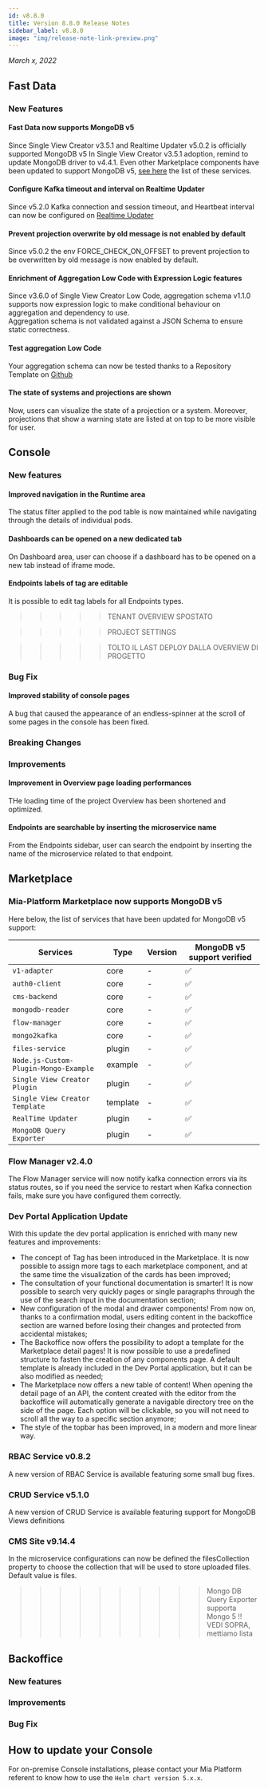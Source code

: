 ```yaml
---
id: v8.8.0
title: Version 8.8.0 Release Notes
sidebar_label: v8.8.0
image: "img/release-note-link-preview.png"
---
```


_March x, 2022_

## Fast Data

### New Features

#### Fast Data now supports MongoDB v5

Since Single View Creator v3.5.1 and Realtime Updater v5.0.2 is officially supported MongoDB v5
In Single View Creator v3.5.1 adoption, remind to update MongoDB driver to v4.4.1.
Even other Marketplace components have been updated to support MongoDB v5, [see here](#Mia-Platform-Marketplace-now-supports-MongoDB-v5) the list of these services.

#### Configure Kafka timeout and interval on Realtime Updater

Since v5.2.0 Kafka connection and session timeout, and Heartbeat interval can now be configured on [Realtime Updater](/docs/fast_data/real_time_updater/configuration#environment-variables)

#### Prevent projection overwrite by old message is not enabled by default

Since v5.0.2 the env FORCE_CHECK_ON_OFFSET to prevent projection to be overwritten by old message is now enabled by default.

#### Enrichment of Aggregation Low Code with Expression Logic features

Since v3.6.0 of Single View Creator Low Code, aggregation schema v1.1.0 supports now expression logic to make conditional behaviour on aggregation and dependency to use.    
Aggregation schema is not validated against a JSON Schema to ensure static correctness.

#### Test aggregation Low Code

Your aggregation schema can now be tested thanks to a Repository Template on [Github](https://github.com/mia-platform/fast-data-low-code-test-template)

#### The state of systems and projections are shown
Now, users can visualize the state of a projection or a system.
Moreover, projections that show a warning state are listed at on top to be more visible for user.

## Console

### New features

#### Improved navigation in the Runtime area

The status filter applied to the pod table is now maintained while navigating through the details of individual pods.

#### Dashboards can be opened on a new dedicated tab 

On Dashboard area, user can choose if a dashboard has to be opened on a new tab instead of iframe mode.

#### Endpoints labels of tag are editable

It is possible to edit tag labels for all Endpoints types.

>>>>> TENANT OVERVIEW SPOSTATO

>>>>> PROJECT SETTINGS

>>>>> TOLTO IL LAST DEPLOY DALLA OVERVIEW DI PROGETTO

### Bug Fix

#### Improved stability of console pages

A bug that caused the appearance of an endless-spinner at the scroll of some pages in the console has been fixed.

### Breaking Changes

### Improvements

#### Improvement in Overview page loading performances

THe loading time of the project Overview has been shortened and optimized.

#### Endpoints are searchable by inserting the microservice name 

From the Endpoints sidebar, user can search the endpoint by inserting the name of the microservice related to that endpoint.

## Marketplace

### Mia-Platform Marketplace now supports MongoDB v5

Here below, the list of services that have been updated for MongoDB v5 support:

| Services | Type | Version | MongoDB v5 support verified  |
|----------|------|---------|---------------------------|
|`v1-adapter`| core | - | ✅ |
|`auth0-client`| core | - | ✅ |
|`cms-backend`| core | - | ✅ |
|`mongodb-reader`| core | - | ✅ |
|`flow-manager`| core | - | ✅ |
|`mongo2kafka`| core | - | ✅ |
|`files-service`| plugin | - | ✅ |
|`Node.js-Custom-Plugin-Mongo-Example`| example | - | ✅ |
|`Single View Creator Plugin`| plugin | - | ✅ |
|`Single View Creator Template`| template | - | ✅ |
|`RealTime Updater`| plugin | - | ✅ |
|`MongoDB Query Exporter`| plugin | - | ✅ |


### Flow Manager v2.4.0

The Flow Manager service will now notify kafka connection errors via its status routes, so if you need the service to restart when Kafka connection fails, make sure you have configured them correctly.

### Dev Portal Application Update 

With this update the dev portal application is enriched with many new features and improvements:

- The concept of Tag has been introduced in the Marketplace. It is now possible to assign more tags to each marketplace component, and at the same time the visualization of the cards has been improved;
- The consultation of your functional documentation is smarter! It is now possible to search very quickly pages or single paragraphs through the use of the search input in the documentation section;
- New configuration of the modal and drawer components! From now on, thanks to a confirmation modal, users editing content in the backoffice section are warned before losing their changes and protected from accidental mistakes;
- The Backoffice now offers the possibility to adopt a template for the Marketplace detail pages! It is now possible to use a predefined structure to fasten the creation of any components page. A default template is already included in the Dev Portal application, but it can be also modified as needed;
- The Marketplace now offers a new table of content! When opening the detail page of an API, the content created with the editor from the backoffice will automatically generate a navigable directory tree on the side of the page. Each option will be clickable, so you will not need to scroll all the way to a specific section anymore;
- The style of the topbar has been improved, in a modern and more linear way.

### RBAC Service v0.8.2

A new version of RBAC Service is available featuring some small bug fixes.

### CRUD Service v5.1.0

A new version of CRUD Service is available featuring support for MongoDB Views definitions

### CMS Site v9.14.4

In the microservice configurations can now be defined the filesCollection property to choose the collection that will be used to store uploaded files. Default value is files.

>>>>>>>>>>Mongo DB Query Exporter supporta Mongo 5
!! VEDI SOPRA, mettiamo lista

## Backoffice

### New features

### Improvements

### Bug Fix

## How to update your Console

For on-premise Console installations, please contact your Mia Platform referent to know how to use the `Helm chart version 5.x.x`.
